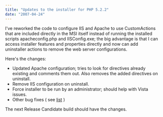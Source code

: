 ```yaml
---
title: "Updates to the installer for PHP 5.2.2"
date: "2007-04-24"
---
```


I've reworked the code to configure IIS and Apache to use CustomActions that are included directly in the MSI itself instead of running the installed scripts apacheconfig.php and IISConfig.exe; the big advantage is that I can access installer features and properties directly and now can add uninstaller actions to remove the web server configurations.

Here's the changes:

- Updated Apache configuration; tries to look for directives already existing and comments them out. Also removes the added directives on uninstall.
- Remove IIS configuration on uninstall.
- Force installer to be run by an administrator; should help with Vista issues.
- Other bug fixes ( see [list](http://bugs.php.net/search.php?search_for=&boolean=0&limit=30&order_by=&direction=ASC&cmd=display&status=All&php_os=&phpver=5.2.1&assign=jmertic&author_email=&bug_age=0) )

The next Release Candidate build should have the changes.
